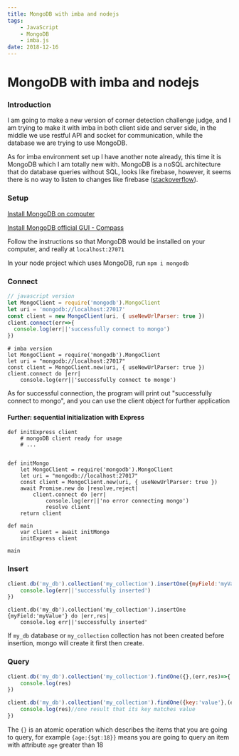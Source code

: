 ```yaml
---
title: MongoDB with imba and nodejs
tags:
	- JavaScript
	- MongoDB
	- imba.js
date: 2018-12-16
---
```


# MongoDB with imba and nodejs

### Introduction

I am going to make a new version of corner detection challenge judge, and I am trying to make it with imba in both client side and server side, in the middle we use restful API and socket for communication, while the database we are trying to use MongoDB.

As for imba environment set up I have another note already, this time it is MongoDB which I am totally new with. MongoDB is a noSQL architecture that do database queries without SQL, looks like firebase, however, it seems there is no way to listen to changes like firebase ([stackoverflow](https://stackoverflow.com/questions/42565778/is-there-a-way-to-listen-to-a-mongodb-collection)).

### Setup

[Install MongoDB on computer](https://www.mongodb.com/download-center/community)

[Install MongoDB official GUI - Compass](https://docs.mongodb.com/compass/master/install/)

Follow the instructions so that MongoDB would be installed on your computer, and really at `localhost:27071`

In your node project which uses MongoDB, run `npm i mongodb`

### Connect

```js
// javascript version
let MongoClient = require('mongodb').MongoClient
let uri = 'mongodb://localhost:27017'
const client = new MongoClient(uri, { useNewUrlParser: true })
client.connect(err=>{
  console.log(err||'successfully connect to mongo')
})
```

```imba
# imba version
let MongoClient = require('mongodb').MongoClient
let uri = "mongodb://localhost:27017"
const client = MongoClient.new(uri, { useNewUrlParser: true })
client.connect do |err|
	console.log(err||'successfully connect to mongo')
```

As for successful connection, the program will print out "successfully connect to mongo", and you can use the client object for further application

#### Further: sequential initialization with Express

```imba
def initExpress client
    # mongoDB client ready for usage
    # ...


def initMongo
	let MongoClient = require('mongodb').MongoClient
	let uri = "mongodb://localhost:27017"
	const client = MongoClient.new(uri, { useNewUrlParser: true })
	await Promise.new do |resolve,reject|
		client.connect do |err|
			console.log(err||'no error connecting mongo')
			resolve client
	return client
	
def main
	var client = await initMongo
	initExpress client
	
main
```
 

### Insert

```js
client.db('my_db').collection('my_collection').insertOne({myField:'myValue'},(err,res)=>{
    console.log(err||'successfully inserted')
})

```

```imba
client.db('my_db').collection('my_collection').insertOne {myField:'myValue'} do |err,res|
    console.log err||'successfully inserted'

```

If `my_db` database or `my_collection` collection has not been created before insertion, mongo will create it first then create.

### Query
```js
client.db('my_db').collection('my_collection').findOne({},(err,res)=>{
    console.log(res)
})

client.db('my_db').collection('my_collection').findOne({key:'value'},(err,res)=>{
    console.log(res)//one result that its key matches value
})
```
The `{}` is an atomic operation which describes the items that you are going to query, for example `{age:{$gt:18}}` means you are going to query an item with attribute `age` greater than 18

